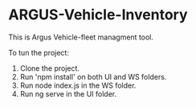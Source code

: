 # ARGUS-Vehicle-Inventory

This is Argus Vehicle-fleet managment tool.

To tun the project:
  1. Clone the project.
  2. Run 'npm install' on both UI and WS folders.
  3. Run node index.js in the WS folder.
  4. Run ng serve in the UI folder.
